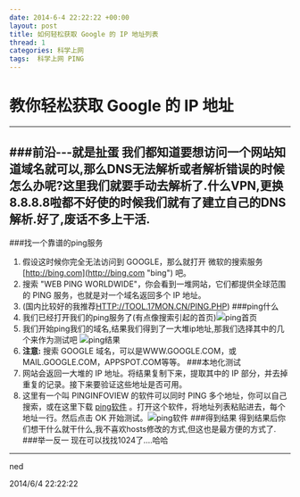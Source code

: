 ```yaml
---
date: 2014-6-4 22:22:22 +00:00
layout: post
title: 如何轻松获取 Google 的 IP 地址列表
thread: 1
categories: 科学上网
tags:  科学上网 PING
---
```


# 教你轻松获取 Google 的 IP 地址

------
###前沿---就是扯蛋
我们都知道要想访问一个网站知道域名就可以,那么DNS无法解析或者解析错误的时候怎么办呢?这里我们就要手动去解析了.什么VPN,更换8.8.8.8啦都不好使的时候我们就有了建立自己的DNS解析.好了,废话不多上干活.
----
###找一个靠谱的ping服务
1. 假设这时候你完全无法访问到 GOOGLE，那么就打开 微软的搜索服务[http://bing.com](http://bing.com "bing") 吧。
2. 搜索 "WEB PING WORLDWIDE"，你会看到一堆网站，它们都提供全球范围的 PING 服务，也就是对一个域名返回多个 IP 地址。
3. (国内比较好的我推荐[HTTP://TOOL.17MON.CN/PING.PHP](HTTP://TOOL.17MON.CN/PING.PHP "17MON"))
###ping什么
1. 我们已经打开我们的ping服务了(有点像搜索引起的首页)![ping首页](http://tblogmarkdown.qiniudn.com/ping%E6%9C%8D%E5%8A%A1%E9%A6%96%E9%A1%B5.png)
2. 我们开始ping我们的域名,结果我们得到了一大堆ip地址,那我们选择其中的几个来作为测试吧 ![ping结果](http://tblogmarkdown.qiniudn.com/ping%E7%BB%93%E6%9E%9C.png)
3.  **注意:**  搜索 GOOGLE 域名，可以是WWW.GOOGLE.COM，或 MAIL.GOOGLE.COM，APPSPOT.COM等等。
###本地化测试
1. 网站会返回一大堆的 IP 地址。将结果复制下来，提取其中的 IP 部分，并去掉重复的记录。接下来要验证这些地址是否可用。
2. 这里有一个叫 PINGINFOVIEW 的软件可以同时 PING 多个地址，你可以自己搜索，或在这里下载 [ping软件](HTTP://PAN.BAIDU.COM/S/1PJJOQMN) 。打开这个软件，将地址列表粘贴进去，每个地址一行。然后点击 OK 开始测试。![ping软件](http://tblogmarkdown.qiniudn.com/ping%E8%BD%AF%E4%BB%B6.png)
###得到结果
得到结果后你们想干什么就干什么,我不喜欢hosts修改的方式,但这也是最方便的方式了.
###举一反一
现在可以找找1024了....哈哈


---
ned

2014/6/4 22:22:22 
